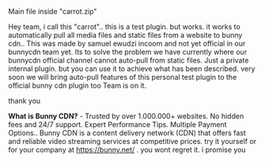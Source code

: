 Main file inside "carrot.zip"

Hey team, i call this "carrot".. this is a test plugin. but works. it works to automatically pull all media files and 
static files from a website to bunny cdn..
This was made by samuel ewudzi incoom and not yet official in our bunnycdn team yet. Its to solve the problem we have currently where our bunnycdn official channel cannot auto-pull from static files.
Just a private internal plugin. but you can use it to achieve what has been described. very soon we will bring auto-pull features of this personal test plugin to the official bunny cdn plugin too
Team is on it.

thank you

**What is Bunny CDN?** - Trusted by over 1.000.000+ websites. No hidden fees and 24/7 support. Expert Performance Tips. Multiple Payment Options.. Bunny CDN is a content delivery network (CDN) that offers fast and reliable video streaming services at competitive prices.  try it yourself or for your company at https://bunny.net/ .  you wont regret it. i promise you
